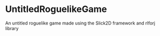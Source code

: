 # UntitledRoguelikeGame
 An untitled roguelike game made using the Slick2D framework and rlforj library
